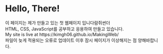 <h1>Hello, There!</h1>
이 페이지는 제가 만들고 있는 첫 웹페이지 입니다람쥐썬더<br>
HTML, CSS, JavaScript를 공부하고 응용하여 만들고 있습니다.<br>
My site is live at https://kimgh06.github.io/MakingWeb/ <br>
파일이 늦게 적용되는 오류로 업데이트 이후 잠시 페이지가 이상해지는 점 양해바랍니다.
